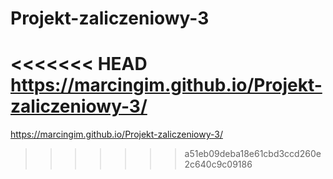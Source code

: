 # Projekt-zaliczeniowy-3

<<<<<<< HEAD
https://marcingim.github.io/Projekt-zaliczeniowy-3/
=======
https://marcingim.github.io/Projekt-zaliczeniowy-3/
>>>>>>> a51eb09deba18e61cbd3ccd260e2c640c9c09186
